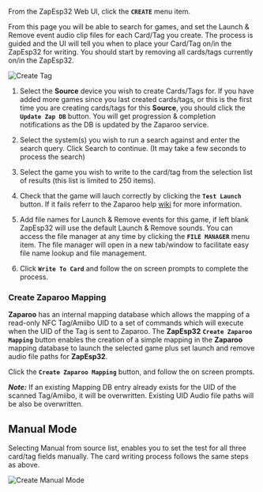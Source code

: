 From the ZapEsp32 Web UI, click the **`CREATE`** menu item.  
  
From this page you will be able to search for games, and set the Launch & Remove event audio clip files for each Card/Tag you create.  The process is guided and the UI will tell you when to place your Card/Tag on/in the ZapEsp32 for writing. You should start by removing all cards/tags currently on/in the ZapEsp32.  
  
![Create Tag](https://github.com/ZaparooProject/zaparoo-esp32/blob/main/wikires/WebUI_Create.png)

1. Select the **Source** device you wish to create Cards/Tags for. If you have added more games since you last created cards/tags, or this is the first time you are creating cards/tags for this **Source**, you should click the **`Update Zap DB`** button. You will get progression & completion notifications as the DB is updated by the Zaparoo service.  
  
2. Select the system(s) you wish to run a search against and enter the search query. Click Search to continue. (It may take a few seconds to process the search)   
  
3. Select the game you wish to write to the card/tag from the selection list of results (this list is limited to 250 items).  
  
4. Check that the game will lauch correctly by clicking the **`Test Launch`** button. If it fails referr to the Zaparoo help [wiki](https://wiki.zaparoo.org/) for more information.  
  
5. Add file names for Launch & Remove events for this game, if left blank ZapEsp32 will use the default Launch & Remove sounds. You can access the file manager at any time by clicking the **`FILE MANAGER`** menu item. The file manager will open in a new tab/window to facilitate easy file name lookup and file management.  
  
6. Click **`Write To Card`** and follow the on screen prompts to complete the process.  
  
### Create Zaparoo Mapping  
**Zaparoo** has an internal mapping database which allows the mapping of a read-only NFC Tag/Amiibo UID to a set of commands which will execute when the UID of the Tag is sent to Zaparoo. The **ZapEsp32** **`Create Zaparoo Mapping`** button enables the creation of a simple mapping in the **Zaparoo** mapping database to launch the selected game plus set launch and remove audio file paths for **ZapEsp32**.   
  
Click the **`Create Zaparoo Mapping`** button, and follow the on screen prompts.
  
_**Note:**_ If an existing Mapping DB entry already exists for the UID of the scanned Tag/Amiibo, it will be overwritten. Existing UID Audio file paths will be also be overwritten.   
  
## Manual Mode  
Selecting Manual from source list, enables you to set the test for all three card/tag fields manually. The card writing process follows the same steps as above.  
  
![Create Manual Mode](https://github.com/ZaparooProject/zaparoo-esp32/blob/main/wikires/WebUI_Create_Manual.png)